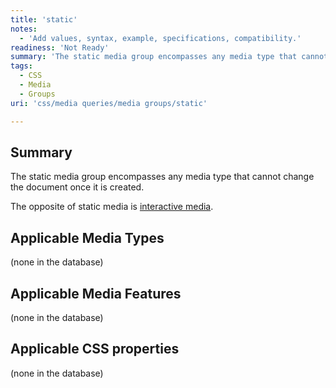 ```yaml
---
title: 'static'
notes:
  - 'Add values, syntax, example, specifications, compatibility.'
readiness: 'Not Ready'
summary: 'The static media group encompasses any media type that cannot change the document once it is created.'
tags:
  - CSS
  - Media
  - Groups
uri: 'css/media queries/media groups/static'

---
```

## Summary

The static media group encompasses any media type that cannot change the document once it is created.

The opposite of static media is [interactive media](/css/media_queries/media_groups/interactive).

## Applicable Media Types

(none in the database)

## Applicable Media Features

(none in the database)

## Applicable CSS properties

(none in the database)

